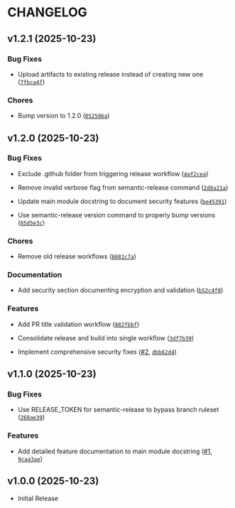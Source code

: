 # CHANGELOG

<!-- version list -->

## v1.2.1 (2025-10-23)

### Bug Fixes

- Upload artifacts to existing release instead of creating new one
  ([`7fbca4f`](https://github.com/filipegalo/auto_accept/commit/7fbca4f832a5439ef7f89bfb7f30c4f33254cbfb))

### Chores

- Bump version to 1.2.0
  ([`052506a`](https://github.com/filipegalo/auto_accept/commit/052506a36a900830a4e47bde5dbf3a5f8a87ad4c))


## v1.2.0 (2025-10-23)

### Bug Fixes

- Exclude .github folder from triggering release workflow
  ([`4af2cea`](https://github.com/filipegalo/auto_accept/commit/4af2cea949d26f082a178a0b5f9baefb6953554c))

- Remove invalid verbose flag from semantic-release command
  ([`2d8a21a`](https://github.com/filipegalo/auto_accept/commit/2d8a21a41688d95803883250c71cfcbd9fef95a8))

- Update main module docstring to document security features
  ([`be45391`](https://github.com/filipegalo/auto_accept/commit/be4539137275a611f360c16de11e7493c44dfce3))

- Use semantic-release version command to properly bump versions
  ([`65d5e3c`](https://github.com/filipegalo/auto_accept/commit/65d5e3c717bfd79e900618d9b4976d33ff764214))

### Chores

- Remove old release workflows
  ([`8681c7a`](https://github.com/filipegalo/auto_accept/commit/8681c7afd630d1ef9c5634b89eb645a3fddb59c8))

### Documentation

- Add security section documenting encryption and validation
  ([`b52c4f8`](https://github.com/filipegalo/auto_accept/commit/b52c4f825f7961240f3668871b1c99095ac5c84b))

### Features

- Add PR title validation workflow
  ([`882fbbf`](https://github.com/filipegalo/auto_accept/commit/882fbbf6f8a507d165cdbbd33df81d673933c676))

- Consolidate release and build into single workflow
  ([`3df7b39`](https://github.com/filipegalo/auto_accept/commit/3df7b3942a37f86a3809388c66407e4f1fd189b9))

- Implement comprehensive security fixes ([#2](https://github.com/filipegalo/auto_accept/pull/2),
  [`dbb62d4`](https://github.com/filipegalo/auto_accept/commit/dbb62d4083dae9fe0b129f960a8aba2940b2e1a2))


## v1.1.0 (2025-10-23)

### Bug Fixes

- Use RELEASE_TOKEN for semantic-release to bypass branch ruleset
  ([`268ae39`](https://github.com/filipegalo/auto_accept/commit/268ae39283ff6a432540232e478dbd6a2e185042))

### Features

- Add detailed feature documentation to main module docstring
  ([#1](https://github.com/filipegalo/auto_accept/pull/1),
  [`9caa3ae`](https://github.com/filipegalo/auto_accept/commit/9caa3aea6514c32cc72e3263fb328fa75722869a))


## v1.0.0 (2025-10-23)

- Initial Release
